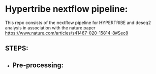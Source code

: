 # Hypertribe nextflow pipeline:

This repo consists of the nextflow pipeline for HYPERTRIBE and deseq2 analysis in association with the nature paper
https://www.nature.com/articles/s41467-020-15814-8#Sec8

## STEPS: 

- Pre-processing:
    - 






